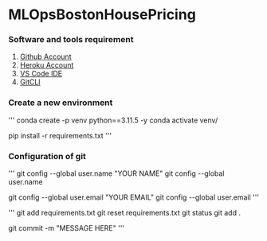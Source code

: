 # MLOpsBostonHousePricing

### Software and tools requirement

1. [Github Account](https://github.com)
2. [Heroku Account](https://heroku.com)
3. [VS Code IDE](https://code.visualstudio.com/)
4. [GitCLI](https://git-scm.com/downloads)

### Create a new environment 

'''
conda create -p venv python==3.11.5 -y
conda activate venv/

pip install -r requirements.txt
'''

### Configuration of git

'''
git config --global user.name "YOUR NAME"
git config --global user.name

git config --global user.email "YOUR EMAIL"
git config --global user.email
'''


'''
git add requirements.txt
git reset requirements.txt
git status
git add .

git commit -m "MESSAGE HERE"
'''


